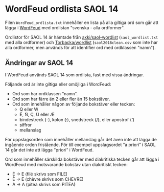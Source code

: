 # WordFeud ordlista SAOL 14
Filen `WordFeud_ordlista.txt` innehåller en lista på alla giltiga ord som går att lägga i [WordFeud](https://sv.wikipedia.org/wiki/Wordfeud) med ordlistan "svenska - alla ordformer".

Ordlistor för SAOL 14 är hämtade från [axki/saol-wordlist](https://github.com/axki/saol-wordlist) (`saol_wordlist.txt` med alla ordformer) och [Torbacka/wordlist](https://github.com/Torbacka/wordlist) (`saol2018clean.csv` som inte har alla ordformer, men används för att identifier ord med ordklassen "namn").

## Ändringar av SAOL 14
I WordFeud används SAOL 14 som ordlista, fast med vissa ändringar.

Följande ord är inte giltiga eller omöjliga i WordFeud:
* Ord som har ordklassen “namn”.
* Ord som har färre än 2 eller fler än 15 bokstäver.
* Ord som innehåller någon av följande bokstäver eller tecken: 
    * Q eller W
    * Ê, Ñ, Ç, Ü eller Æ
    * bindestreck (-), kolon (:), snedstreck (/), eller apostrof (‘)
    * siffror
    * mellanslag

För uppslagsorden som innehåller mellanslag går det även inte att lägga de ingående orden fristående. För till exempel uppslagsordet “a priori” i SAOL 14 går det inte att lägga “priori” i WordFeud.

Ord som innehåller särskilda bokstäver med diakritiska tecken går att lägga i WordFeud med motsvarande bokstav utan diakritiskt tecken:
* É -> E (filé skrivs som FILE)
* È -> E (chèvre skrivs som CHEVRE)
* À -> A (piteà skrivs som PITEA)